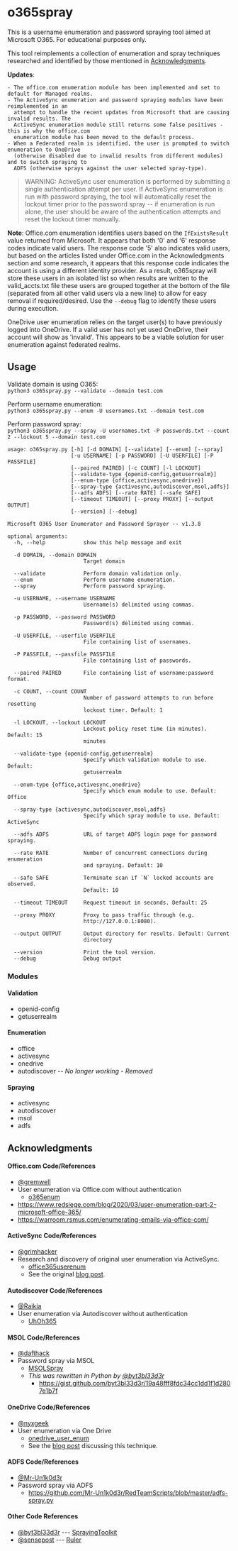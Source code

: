 # o365spray

This is a username enumeration and password spraying tool aimed at Microsoft O365. For educational purposes only.

This tool reimplements a collection of enumeration and spray techniques researched and identified by those mentioned in [Acknowledgments](#Acknowledgments).

**Updates**:
```
- The office.com enumeration module has been implemented and set to default for Managed realms.
- The ActiveSync enumeration and password spraying modules have been reimplemented in an
  attempt to handle the recent updates from Microsoft that are causing invalid results. The
  ActiveSync enumeration module still returns some false positives - this is why the office.com
  enumeration module has been moved to the default process.
- When a Federated realm is identified, the user is prompted to switch enumeration to OneDrive
  (otherwise disabled due to invalid results from different modules) and to switch spraying to
  ADFS (otherwise sprays against the user selected spray-type).
```

> WARNING: ActiveSync user enumeration is performed by submitting a single authentication attempt per user. If ActiveSync enumeration is run with password spraying, the tool will automatically reset the lockout timer prior to the password spray -- if enumeration is run alone, the user should be aware of the authentication attempts and reset the lockout timer manually.

**Note**: Office.com enumeration identifies users based on the `IfExistsResult` value returned from Microsoft. It appears that both '0' and '6' response codes indicate valid users. The response code '5' also indicates valid users, but based on the articles listed under Office.com in the Acknowledgments section and some research, it appears that this response code indicates the account is using a different identity provider. As a result, o365spray will store these users in an isolated list so when results are written to the valid_accts.txt file these users are grouped together at the bottom of the file (separated from all other valid users via a new line) to allow for easy removal if required/desired. Use the `--debug` flag to identify these users during execution.

OneDrive user enumeration relies on the target user(s) to have previously logged into OneDrive. If a valid user has not yet used OneDrive, their account will show as 'invalid'. This appears to be a viable solution for user enumeration against federated realms.


## Usage

Validate domain is using O365:<br>
`python3 o365spray.py --validate --domain test.com`

Perform username enumeration:<br>
`python3 o365spray.py --enum -U usernames.txt --domain test.com`

Perform password spray:<br>
`python3 o365spray.py --spray -U usernames.txt -P passwords.txt --count 2 --lockout 5 --domain test.com`


```
usage: o365spray.py [-h] [-d DOMAIN] [--validate] [--enum] [--spray]
                    [-u USERNAME] [-p PASSWORD] [-U USERFILE] [-P PASSFILE]
                    [--paired PAIRED] [-c COUNT] [-l LOCKOUT]
                    [--validate-type {openid-config,getuserrealm}]
                    [--enum-type {office,activesync,onedrive}]
                    [--spray-type {activesync,autodiscover,msol,adfs}]
                    [--adfs ADFS] [--rate RATE] [--safe SAFE]
                    [--timeout TIMEOUT] [--proxy PROXY] [--output OUTPUT]
                    [--version] [--debug]

Microsoft O365 User Enumerator and Password Sprayer -- v1.3.8

optional arguments:
  -h, --help            show this help message and exit

  -d DOMAIN, --domain DOMAIN
                        Target domain

  --validate            Perform domain validation only.
  --enum                Perform username enumeration.
  --spray               Perform password spraying.

  -u USERNAME, --username USERNAME
                        Username(s) delimited using commas.

  -p PASSWORD, --password PASSWORD
                        Password(s) delimited using commas.

  -U USERFILE, --userfile USERFILE
                        File containing list of usernames.

  -P PASSFILE, --passfile PASSFILE
                        File containing list of passwords.

  --paired PAIRED       File containing list of username:password format.

  -c COUNT, --count COUNT
                        Number of password attempts to run before resetting
                        lockout timer. Default: 1

  -l LOCKOUT, --lockout LOCKOUT
                        Lockout policy reset time (in minutes). Default: 15
                        minutes

  --validate-type {openid-config,getuserrealm}
                        Specify which validation module to use. Default:
                        getuserrealm

  --enum-type {office,activesync,onedrive}
                        Specify which enum module to use. Default: Office

  --spray-type {activesync,autodiscover,msol,adfs}
                        Specify which spray module to use. Default: ActiveSync

  --adfs ADFS           URL of target ADFS login page for password spraying.

  --rate RATE           Number of concurrent connections during enumeration
                        and spraying. Default: 10

  --safe SAFE           Terminate scan if `N` locked accounts are observed.
                        Default: 10

  --timeout TIMEOUT     Request timeout in seconds. Default: 25

  --proxy PROXY         Proxy to pass traffic through (e.g.
                        http://127.0.0.1:8080).

  --output OUTPUT       Output directory for results. Default: Current
                        directory

  --version             Print the tool version.
  --debug               Debug output
```

### Modules

#### Validation
* openid-config
* getuserrealm

#### Enumeration
* office
* activesync
* onedrive
* autodiscover -- *No longer working - Removed*

#### Spraying
* activesync
* autodiscover
* msol
* adfs

## Acknowledgments

#### Office.com Code/References
* [@gremwell](https://github.com/gremwell)
* User enumeration via Office.com without authentication
    * [o365enum](https://github.com/gremwell/o365enum)
* https://www.redsiege.com/blog/2020/03/user-enumeration-part-2-microsoft-office-365/
* https://warroom.rsmus.com/enumerating-emails-via-office-com/

#### ActiveSync Code/References
* [@grimhacker](https://bitbucket.org/grimhacker)
* Research and discovery of original user enumeration via ActiveSync.
    * [office365userenum](https://bitbucket.org/grimhacker/office365userenum/src/master/)
    * See the original [blog post](https://grimhacker.com/2017/07/24/office365-activesync-username-enumeration/).

#### Autodiscover Code/References
* [@Raikia](https://github.com/Raikia)
* User enumeration via Autodiscover without authentication
    * [UhOh365](https://github.com/Raikia/UhOh365)

#### MSOL Code/References
* [@dafthack](https://github.com/dafthack)
* Password spray via MSOL
    * [MSOLSpray](https://github.com/dafthack/MSOLSpray)
    * *This was rewritten in Python by [@byt3bl33d3r](https://github.com/byt3bl33d3r)*
        * https://gist.github.com/byt3bl33d3r/19a48fff8fdc34cc1dd1f1d2807e1b7f

#### OneDrive Code/References
* [@nyxgeek](https://github.com/nyxgeek)
* User enumeration via One Drive
    * [onedrive_user_enum](https://github.com/nyxgeek/onedrive_user_enum)
    * See the [blog post](https://www.trustedsec.com/blog/achieving-passive-user-enumeration-with-onedrive/) discussing this technique.

#### ADFS Code/References
* [@Mr-Un1k0d3r](https://github.com/Mr-Un1k0d3r)
* Password spray via ADFS
    * https://github.com/Mr-Un1k0d3r/RedTeamScripts/blob/master/adfs-spray.py

#### Other Code References
* [@byt3bl33d3r](https://github.com/byt3bl33d3r) --- [SprayingToolkit](https://github.com/byt3bl33d3r/SprayingToolkit/)
* [@sensepost](https://github.com/sensepost) --- [Ruler](https://github.com/sensepost/ruler/)
